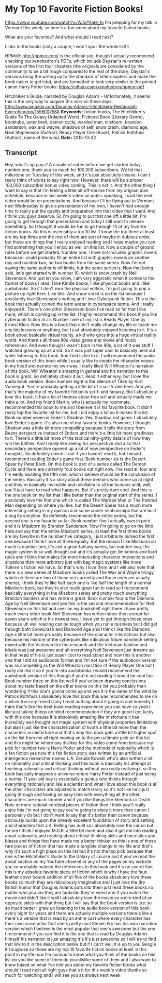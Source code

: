 # My Top 10 Favorite Fiction Books!
https://www.youtube.com/watch?v=WJoP3ate_fo
I'm prepping for my talk in Vermont this week, so here's a fun video about my favorite fiction books.

What are your favorites? And what should I read next?

Links to the books (only a couple; I won't spoil the whole list!):

HPMoR: http://hpmor.com/ is the official site, though I actually recommend checking out xenohedron's PDFs, which include Daystar's re-written versions of the first four chapters (the originals are considered by the community to be a bit rough compared to the rest of the story; Daystar's versions bring the writing up to the standard of later chapters and make the book easier to get into), and are formatted to look very similar to the printed canon Harry Potter books: https://github.com/xenohedron/hpmor-pdf

Hitchhiker's Guide, narrated by Douglas Adams - Unfortunately, it seems this is the only way to acquire this version these days: http://www.amazon.com/Douglas-Adams-Hitchhikers-Restaurant-Everything/dp/155800758X
**Keywords:** fiction books, The Hitchhiker's Guide To The Galaxy (Adapted Work), Fictional Book (Literary Genre), booktube, peter brett, demon cycle, warded man, mistborn, brandon sanderson, wax and wayne, shadows of self, snow crash, diamond age, Neal Stephenson (Author), Ready Player One (Book), Patrick Rothfuss (Author), name of the wind, 
**Date:** 2015-10-22

## Transcript
 Hey, what's up guys? A couple of notes before we get started today, number one, thank you so much for 100,000 subscribers. We hit that milestone on Tuesday of this week, and it's just absolutely insane. I can't really think of words to say right now. However, there will be a proper 100,000 subscriber bonus video coming. This is not it. And the other thing I want to say is that I'm feeling a little bit off-course from my original plan schedule, because in last week's video on public speaking, I said the next video would be on presentations. And because I'll be flying out to Vermont next Wednesday to give a presentation of my own, I haven't had enough time to really put the quality and preparation into that video that I want. And I think you guys deserve. So I'm going to put that one off a little bit, I'm going to get through that presentation and today I still want to release something. So I thought it would be fun to go through 10 of my favorite fiction books. So this is ostensibly a top 10 list. I know the top three at least are my top three and the rest of them are sort of maybe in dubious order, but these are things that I really enjoyed reading and I hope maybe you can find something that you'll enjoy as well on this list. Now a couple of ground rules before we get started. Number one, I have not included graphic novels because I could probably fill an entire list with graphic novels on another day and number two, no two books from the same series. Now I'm not saying the same author is off limits, but the same series is. Now that being said, let's get started with number 10, which is snow crash by Neil Stevenson. And just let you know, I am very aggrostic when it comes to the format of books I read. I like Kindle books, I like physical books and I like audiobooks. So if I don't own the physical edition, I'm just going to pop a picture up right here. Like this. And snow crash is on the list because I absolutely love Stevenson's writing and I love Cyberpunk fiction. This is the book that actually coined the term avatar in cyberspace terms. And I really enjoyed it. There's one other Stevenson book I've read so far that I like more, which is coming up in the list. I highly recommend this book if you like cyberpunk fiction at all. Number nine of my list is Ready Player One by Ernest Klein. Now this is a book that didn't really change my life or teach me any big lessons or anything, but I just absolutely enjoyed listening to it. It's a book about basically virtual reality, a kid who goes into a huge virtual reality world. And there's all these 80s video game and movie and music references. And even though I wasn't born in the 80s, a lot of it was stuff I watched growing up as a kid. So it was just super cool to basically nerd out while listening to this book. And I did listen to it. I will recommend the audio book version of this book while I usually like to create the character voices in my head and narrate my own way. I really liked Will Wheaton's narration of this book. Will Wheaton's amazing in general and his narration to this book is great. So definitely check it out. Read it either way, but I love the audio book version. Book number eight is the silence of Titan by Kurt Vonnegut. You're probably getting a little bit of a sci-fi vibe here. And yes, that's the majority of my favorite fiction is sci-fi and fantasy. But I absolutely love this book. It has a lot of themes about free will and actually made me think a lot. And my friend Martin, who is actually my roommate, recommended this book to me and I believe it is his favorite book. It didn't really top the favorite list for me, but I did enjoy a lot so it makes this list. Book number seven is Ender's Shadow. Yes, Shadow, not game. I absolutely love Ender's game. It's also one of my favorite books. However, I thought Shadow was a little bit more compelling because it tells the story from Beans perspective instead of Enders and there's a little bit more gradiness to it. There's a little bit more of the tactical nitty-gritty details of how they win the battles. And I really like seeing his perspective and also that secondary perspective opened up a lot of new perspective on Ender's thoughts. So definitely check it out if you haven't read it, but I would recommend reading Ender's game first. Book number six is the Desert Spear by Peter Brett. On this book is part of a series called The Demon Cycle and there are currently four books out right now. I've read all four and I'm eerily awaiting the fifth one, which I believe should be the conclusion of the series. Basically it's a story about these demons who come up at night and they're basically invincible and unkillable to all the humans until, well, you'll just have to read what happens. But it's pretty darn cool. And this is the one book on my list that I like better than the original start of the series. I absolutely love the first one which is called The Warded Man or The Painted Man depending on where you live, but the Desert Spear has a much more interesting setting in my opinion and some cooler relationships that are built along its storyline. So definitely recommend the entire series, but the second one is my favorite so far. Book number five I actually own in print and it is Missborn by Brandon Sanderson. Now I'm going to go on the limb here and say that the entire Missborn series, at least the first three books are my favorite in the number five category, I just arbitrarily picked the first one because I think I love all three equally. But the reason I like Missborn so much is number one, it's just a great fantasy series, but number two, the magic system is so well thought out and it's actually got limitations and hard rules and I think that makes for more interesting character interactions and situations than more arbitrary just with bag magic systems like more Tolkien's fiction will have. So that's why I love them and I will also note that there is a new series of Missborn books called The Wax and Wayne trilogy which uh there are two of those out currently and those ones are usually shorter, I think they're like half each one is like half the length of a normal Missborn book, but they're also really great fun to read so I recommend basically everything in the Missborn series and pretty much everything Brandon Sanders and has wrote is great. Book number four is the Diamond Age by Neil Stevenson and yes this is the second recommendation for Neil Stevenson on this list and over on my bookshelf right there I have pretty much every other book Neil Stevenson has written since then except for seven years which is his newest one, I have yet to get through those ones because uh well reading can be tough when you run a business but I did get through both Snowcrash and Diamond Age and I think I like the Diamond Age a little bit more probably because of the character interactions but also because his mixture of the cyberpunk like ridiculous future nanotech setting mixed with the Victorian like the research and the Victorian fashion and ideals was just awesome and uh everything Neil Stevenson just dreams up in that head of his is just super cool to read about and now this is another one that I did an audiobook format and I'm not sure if the audiobook version was as compelling as the Will Wheaton narration of Ready Player One but I really did like it so if you're into audiobooks I would recommend the audiobook version of this though if you're not reading it would be cool too. Book number three on this list well if you've been drawing conclusions about my taste based on the other books on this list you probably then wondering if this one's gonna come up and yes it is the name of the wind by Patrick Rothfuss I absolutely love this book this was recommended to me on a whim from my friend Carly I read nothing about it going in and honestly I think that's like the best book reading experience you can have so yeah I like just taking things on blind recommendation if they are good I got lucky with this one because it is absolutely amazing like misfortune it has incredibly well thought out magic system with physical properties limitations but also I just like the characterization of kvoth a little bit more than the characters in misfortune and that's why this book gets a little bit higher spot on the list from me all right moving on to the pen ultimate pick on this list and this might be where any dislikes for this video come from because my pick for number two is Harry Potter and the methods of rationality which is a fan fiction yes now this fan fiction story was written by an artificial intelligence researcher named L.A. Zerude Kowski who's also written a lot on rationality and critical thinking and this book is basically his attempt at teaching rationality and critical thinking without you really realizing it so this book basically imagines a universe where Harry Potter instead of just being a normal 11 year old boy is essentially a genius who thinks through everything rationally and like a scientist and what I love about this book is all the other characters are adjusted to match Harry so it's not like he's just going through and having an easy time with everything all the other characters are much smarter and if you like things like Sherlock or Death Note or more rational cerebral pieces of fiction then I think you'll really enjoy this I'm not going to say you're going to enjoy it more than canon I personally do but I don't want to say that it's better than canon because obviously builds upon the already excellent foundation of story and setting and characters that J.K. Relling has built so I absolutely love the canon but for me I think I enjoyed M.O.R. a little bit more and also it got me into reading about rationality and reading about critical thinking skills and heuristics and biases and things that have made me a better thinker so this is one of those rare pieces of fiction that has made a tangible change in my life and that's why it's such a high place on this list but it's not the top pick because that one is the Hitchhiker's Guide to the Galaxy of course and if you've read the about section on my YouTube channel or any of the pages on my website you've probably noticed the references to this book and it's no secret that this is my absolute favorite piece of fiction which is why I have the faux leather cover bound addition of all five of the books absolutely love these books so much they are ridiculously imaginative and I just love the dry British humor that Douglas Adams puts into them just read these books no matter who you are they are fantastic they're weird and if you watch the movie and didn't like it well I absolutely love the movie so we're kind of on opposite sides with that thing but I will say that the book version is just so so much better I grew up listening to the audio book version of this book every night for years and there are actually multiple versions there's like a there's a version that is read by an entire cast where every character has their own voice actor that one's pretty cool Steven Fry has his own narration version which I believe is the most popular that one's awesome but the one I recommend if you can find it is the one that is read by Douglas Adams himself his narration is just amazing it's it's just awesome so I will try to find that link to it in the description below but if I can't well it is up to you Google it I suppose so those are my top 10 favorite fiction books at least in this point in my life now I'm curious to know what you think of the books on this list do you like some of them do you dislike some of them and I also want to know based on what I've told you about my favorite fiction books what should I read next all right guys that's it for this week's video thanks so much for watching and I will see you as always next week
